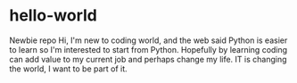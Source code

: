 # hello-world
Newbie repo
Hi, I'm new to coding world, and the web said Python is easier to learn so I'm interested to start from Python. Hopefully by learning coding can add value to my current job and perhaps change my life.
IT is changing the world, I want to be part of it.
